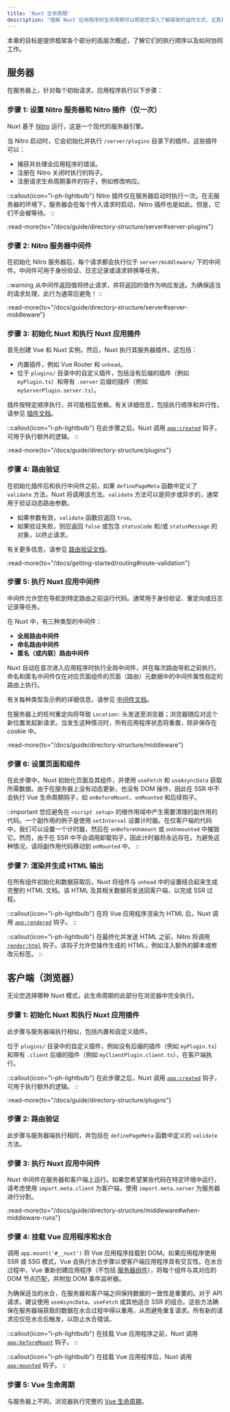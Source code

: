 ```yaml
---
title: 'Nuxt 生命周期'
description: "理解 Nuxt 应用程序的生命周期可以帮助您深入了解框架的运作方式，尤其是在服务器端和客户端渲染方面。"
---
```


本章的目标是提供框架各个部分的高层次概述，了解它们的执行顺序以及如何协同工作。

## 服务器

在服务器上，针对每个初始请求，应用程序执行以下步骤：

### 步骤 1: 设置 Nitro 服务器和 Nitro 插件（仅一次）

Nuxt 基于 [Nitro](https://nitro.build/) 运行，这是一个现代的服务器引擎。

当 Nitro 启动时，它会初始化并执行 `/server/plugins` 目录下的插件。这些插件可以：
- 捕获并处理全应用程序的错误。
- 注册在 Nitro 关闭时执行的钩子。
- 注册请求生命周期事件的钩子，例如修改响应。

::callout{icon="i-ph-lightbulb"}
Nitro 插件仅在服务器启动时执行一次。在无服务器的环境下，服务器会在每个传入请求时启动，Nitro 插件也是如此。但是，它们不会被等待。
::

:read-more{to="/docs/guide/directory-structure/server#server-plugins"}

### 步骤 2: Nitro 服务器中间件

在初始化 Nitro 服务器后，每个请求都会执行位于 `server/middleware/` 下的中间件。中间件可用于身份验证、日志记录或请求转换等任务。

::warning
从中间件返回值将终止请求，并将返回的值作为响应发送。为确保适当的请求处理，此行为通常应避免！
::

:read-more{to="/docs/guide/directory-structure/server#server-middleware"}

### 步骤 3: 初始化 Nuxt 和执行 Nuxt 应用插件

首先创建 Vue 和 Nuxt 实例。然后，Nuxt 执行其服务器插件。这包括：
- 内置插件，例如 Vue Router 和 `unhead`。
- 位于 `plugins/` 目录中的自定义插件，包括没有后缀的插件（例如 `myPlugin.ts`）和带有 `.server` 后缀的插件（例如 `myServerPlugin.server.ts`）。

插件按特定顺序执行，并可能相互依赖。有关详细信息，包括执行顺序和并行性，请参见 [插件文档](/docs/guide/directory-structure/plugins)。

::callout{icon="i-ph-lightbulb"}
在此步骤之后，Nuxt 调用 [`app:created`](/docs/api/advanced/hooks#app-hooks-runtime) 钩子，可用于执行额外的逻辑。
::

:read-more{to="/docs/guide/directory-structure/plugins"}

### 步骤 4: 路由验证

在初始化插件后和执行中间件之前，如果 `definePageMeta` 函数中定义了 `validate` 方法，Nuxt 将调用该方法。`validate` 方法可以是同步或异步的，通常用于验证动态路由参数。

- 如果参数有效，`validate` 函数应返回 `true`。
- 如果验证失败，则应返回 `false` 或包含 `statusCode` 和/或 `statusMessage` 的对象，以终止请求。

有关更多信息，请参见 [路由验证文档](/docs/getting-started/routing#route-validation)。

:read-more{to="/docs/getting-started/routing#route-validation"}

### 步骤 5: 执行 Nuxt 应用中间件

中间件允许您在导航到特定路由之前运行代码。通常用于身份验证、重定向或日志记录等任务。

在 Nuxt 中，有三种类型的中间件：
- **全局路由中间件**
- **命名路由中间件**
- **匿名（或内联）路由中间件**

Nuxt 自动在首次进入应用程序时执行全局中间件，并在每次路由导航之前执行。命名和匿名中间件仅在对应页面组件的页面（路由）元数据中的中间件属性指定的路由上执行。

有关每种类型及示例的详细信息，请参见 [中间件文档](/docs/guide/directory-structure/middleware)。

在服务器上的任何重定向将导致 `Location:` 头发送至浏览器；浏览器随后对这个新位置发起新请求。当发生这种情况时，所有应用程序状态将重置，除非保存在 cookie 中。

:read-more{to="/docs/guide/directory-structure/middleware"}

### 步骤 6: 设置页面和组件

在此步骤中，Nuxt 初始化页面及其组件，并使用 `useFetch` 和 `useAsyncData` 获取所需数据。由于在服务器上没有动态更新，也没有 DOM 操作，因此在 SSR 中不会执行 Vue 生命周期钩子，如 `onBeforeMount`、`onMounted` 和后续钩子。

::important
您应避免在 `<script setup>` 的根作用域中产生需要清理的副作用的代码。一个副作用的例子是使用 `setInterval` 设置计时器。在仅客户端的代码中，我们可以设置一个计时器，然后在 `onBeforeUnmount` 或 `onUnmounted` 中摧毁它。然而，由于在 SSR 中不会调用卸载钩子，因此计时器将永远存在。为避免这种情况，请将副作用代码移动到 `onMounted` 中。
::

### 步骤 7: 渲染并生成 HTML 输出

在所有组件初始化和数据获取后，Nuxt 将组件与 `unhead` 中的设置结合起来生成完整的 HTML 文档。该 HTML 及其相关数据将发送回客户端，以完成 SSR 过程。

::callout{icon="i-ph-lightbulb"}
在将 Vue 应用程序渲染为 HTML 后，Nuxt 调用 [`app:rendered`](/docs/api/advanced/hooks#app-hooks-runtime) 钩子。
::

::callout{icon="i-ph-lightbulb"}
在最终化并发送 HTML 之前，Nitro 将调用 [`render:html`](/docs/api/advanced/hooks#nitro-app-hooks-runtime-server-side) 钩子。该钩子允许您操作生成的 HTML，例如注入额外的脚本或修改元标签。
::

## 客户端（浏览器）

无论您选择哪种 Nuxt 模式，此生命周期的此部分在浏览器中完全执行。

### 步骤 1: 初始化 Nuxt 和执行 Nuxt 应用插件

此步骤与服务器端执行相似，包括内置和自定义插件。

位于 `plugins/` 目录中的自定义插件，例如没有后缀的插件（例如 `myPlugin.ts`）和带有 `.client` 后缀的插件（例如 `myClientPlugin.client.ts`），在客户端执行。

::callout{icon="i-ph-lightbulb"}
在此步骤之后，Nuxt 调用 [`app:created`](/docs/api/advanced/hooks#app-hooks-runtime) 钩子，可用于执行额外的逻辑。
::

:read-more{to="/docs/guide/directory-structure/plugins"}

### 步骤 2: 路由验证

此步骤与服务器端执行相同，并包括在 `definePageMeta` 函数中定义的 `validate` 方法。

### 步骤 3: 执行 Nuxt 应用中间件

Nuxt 中间件在服务器和客户端上运行。如果您希望某些代码在特定环境中运行，请考虑使用 `import.meta.client` 为客户端，使用 `import.meta.server` 为服务器进行分割。

:read-more{to="/docs/guide/directory-structure/middleware#when-middleware-runs"}

### 步骤 4: 挂载 Vue 应用程序和水合

调用 `app.mount('#__nuxt')` 将 Vue 应用程序挂载到 DOM。如果应用程序使用 SSR 或 SSG 模式，Vue 会执行水合步骤以使客户端应用程序具有交互性。在水合过程中，Vue 重新创建应用程序（不包括 [服务器组件](/docs/guide/directory-structure/components#server-components)），将每个组件与其对应的 DOM 节点匹配，并附加 DOM 事件监听器。

为确保适当的水合，在服务器和客户端之间保持数据的一致性是重要的。对于 API 请求，建议使用 `useAsyncData`、`useFetch` 或其他适合 SSR 的组合。这些方法确保在服务器端获取的数据在水合过程中得以重用，从而避免重复请求。所有新的请求应仅在水合后触发，以防止水合错误。

::callout{icon="i-ph-lightbulb"}
在挂载 Vue 应用程序之前，Nuxt 调用 [`app:beforeMount`](/docs/api/advanced/hooks#app-hooks-runtime) 钩子。
::

::callout{icon="i-ph-lightbulb"}
在挂载 Vue 应用程序后，Nuxt 调用 [`app:mounted`](/docs/api/advanced/hooks#app-hooks-runtime) 钩子。
::

### 步骤 5: Vue 生命周期

与服务器上不同，浏览器执行完整的 [Vue 生命周期](https://vuejs.org/guide/essentials/lifecycle)。
